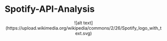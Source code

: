 # Spotify-API-Analysis
<div style="text-align:center;">
![alt text](https://upload.wikimedia.org/wikipedia/commons/2/26/Spotify_logo_with_text.svg)
</p>
